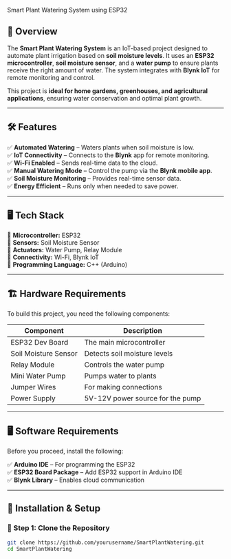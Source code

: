 Smart Plant Watering System using ESP32  

## 📌 Overview  
The **Smart Plant Watering System** is an IoT-based project designed to automate plant irrigation based on **soil moisture levels**. It uses an **ESP32 microcontroller**, **soil moisture sensor**, and a **water pump** to ensure plants receive the right amount of water. The system integrates with **Blynk IoT** for remote monitoring and control.  

This project is **ideal for home gardens, greenhouses, and agricultural applications**, ensuring water conservation and optimal plant growth.  

---

## 🛠 Features  
✅ **Automated Watering** – Waters plants when soil moisture is low.  
✅ **IoT Connectivity** – Connects to the **Blynk** app for remote monitoring.  
✅ **Wi-Fi Enabled** – Sends real-time data to the cloud.  
✅ **Manual Watering Mode** – Control the pump via the **Blynk mobile app**.  
✅ **Soil Moisture Monitoring** – Provides real-time sensor data.  
✅ **Energy Efficient** – Runs only when needed to save power.  

---

## 🖥️ Tech Stack  
🔹 **Microcontroller:** ESP32  
🔹 **Sensors:** Soil Moisture Sensor  
🔹 **Actuators:** Water Pump, Relay Module  
🔹 **Connectivity:** Wi-Fi, Blynk IoT  
🔹 **Programming Language:** C++ (Arduino)  

---

## 🏗 Hardware Requirements  
To build this project, you need the following components:  

| Component            | Description                            |  
|--------------------|------------------------------------|  
| ESP32 Dev Board    | The main microcontroller            |  
| Soil Moisture Sensor | Detects soil moisture levels       |  
| Relay Module       | Controls the water pump            |  
| Mini Water Pump    | Pumps water to plants              |  
| Jumper Wires      | For making connections             |  
| Power Supply      | 5V-12V power source for the pump   |  

---

## 🖥 Software Requirements  
Before you proceed, install the following:  

✅ **Arduino IDE** – For programming the ESP32  
✅ **ESP32 Board Package** – Add ESP32 support in Arduino IDE  
✅ **Blynk Library** – Enables cloud communication  

---

## 🚀 Installation & Setup  

### 🔹 Step 1: Clone the Repository  
```bash
git clone https://github.com/yourusername/SmartPlantWatering.git
cd SmartPlantWatering
